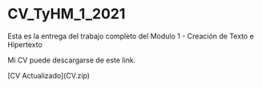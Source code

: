 # CV_TyHM_1_2021

Esta es la entrega del trabajo completo del Modulo 1 - Creación de Texto e Hipertexto

<p>

Mi CV puede descargarse de este link.
<p>
[CV Actualizado](CV.zip)
